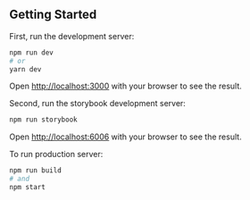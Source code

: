 ## Getting Started

First, run the development server:

```bash
npm run dev
# or
yarn dev
```
Open [http://localhost:3000](http://localhost:3000) with your browser to see the result.


Second, run the storybook development server:

```bash
npm run storybook
```
Open [http://localhost:6006](http://localhost:6006) with your browser to see the result.


To run production server:

```bash
npm run build
# and
npm start
```
